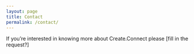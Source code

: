 ```yaml
---
layout: page
title: Contact
permalink: /contact/
---
```


If you’re interested in knowing more about Create.Connect please [fill in the request?]
